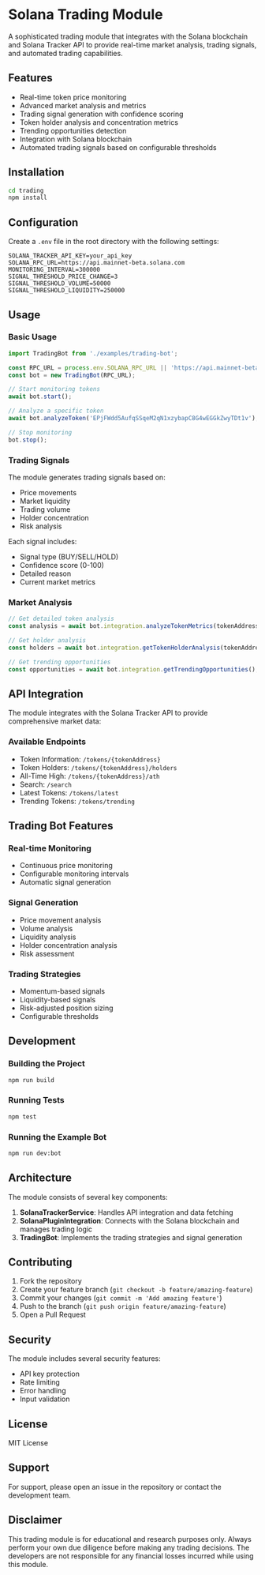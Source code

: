 # Solana Trading Module

A sophisticated trading module that integrates with the Solana blockchain and Solana Tracker API to provide real-time market analysis, trading signals, and automated trading capabilities.

## Features

- Real-time token price monitoring
- Advanced market analysis and metrics
- Trading signal generation with confidence scoring
- Token holder analysis and concentration metrics
- Trending opportunities detection
- Integration with Solana blockchain
- Automated trading signals based on configurable thresholds

## Installation

```bash
cd trading
npm install
```

## Configuration

Create a `.env` file in the root directory with the following settings:

```env
SOLANA_TRACKER_API_KEY=your_api_key
SOLANA_RPC_URL=https://api.mainnet-beta.solana.com
MONITORING_INTERVAL=300000
SIGNAL_THRESHOLD_PRICE_CHANGE=3
SIGNAL_THRESHOLD_VOLUME=50000
SIGNAL_THRESHOLD_LIQUIDITY=250000
```

## Usage

### Basic Usage

```typescript
import TradingBot from './examples/trading-bot';

const RPC_URL = process.env.SOLANA_RPC_URL || 'https://api.mainnet-beta.solana.com';
const bot = new TradingBot(RPC_URL);

// Start monitoring tokens
await bot.start();

// Analyze a specific token
await bot.analyzeToken('EPjFWdd5AufqSSqeM2qN1xzybapC8G4wEGGkZwyTDt1v');

// Stop monitoring
bot.stop();
```

### Trading Signals

The module generates trading signals based on:
- Price movements
- Market liquidity
- Trading volume
- Holder concentration
- Risk analysis

Each signal includes:
- Signal type (BUY/SELL/HOLD)
- Confidence score (0-100)
- Detailed reason
- Current market metrics

### Market Analysis

```typescript
// Get detailed token analysis
const analysis = await bot.integration.analyzeTokenMetrics(tokenAddress);

// Get holder analysis
const holders = await bot.integration.getTokenHolderAnalysis(tokenAddress);

// Get trending opportunities
const opportunities = await bot.integration.getTrendingOpportunities();
```

## API Integration

The module integrates with the Solana Tracker API to provide comprehensive market data:

### Available Endpoints

- Token Information: `/tokens/{tokenAddress}`
- Token Holders: `/tokens/{tokenAddress}/holders`
- All-Time High: `/tokens/{tokenAddress}/ath`
- Search: `/search`
- Latest Tokens: `/tokens/latest`
- Trending Tokens: `/tokens/trending`

## Trading Bot Features

### Real-time Monitoring
- Continuous price monitoring
- Configurable monitoring intervals
- Automatic signal generation

### Signal Generation
- Price movement analysis
- Volume analysis
- Liquidity analysis
- Holder concentration analysis
- Risk assessment

### Trading Strategies
- Momentum-based signals
- Liquidity-based signals
- Risk-adjusted position sizing
- Configurable thresholds

## Development

### Building the Project

```bash
npm run build
```

### Running Tests

```bash
npm test
```

### Running the Example Bot

```bash
npm run dev:bot
```

## Architecture

The module consists of several key components:

1. **SolanaTrackerService**: Handles API integration and data fetching
2. **SolanaPluginIntegration**: Connects with the Solana blockchain and manages trading logic
3. **TradingBot**: Implements the trading strategies and signal generation

## Contributing

1. Fork the repository
2. Create your feature branch (`git checkout -b feature/amazing-feature`)
3. Commit your changes (`git commit -m 'Add amazing feature'`)
4. Push to the branch (`git push origin feature/amazing-feature`)
5. Open a Pull Request

## Security

The module includes several security features:
- API key protection
- Rate limiting
- Error handling
- Input validation

## License

MIT License

## Support

For support, please open an issue in the repository or contact the development team.

## Disclaimer

This trading module is for educational and research purposes only. Always perform your own due diligence before making any trading decisions. The developers are not responsible for any financial losses incurred while using this module.
